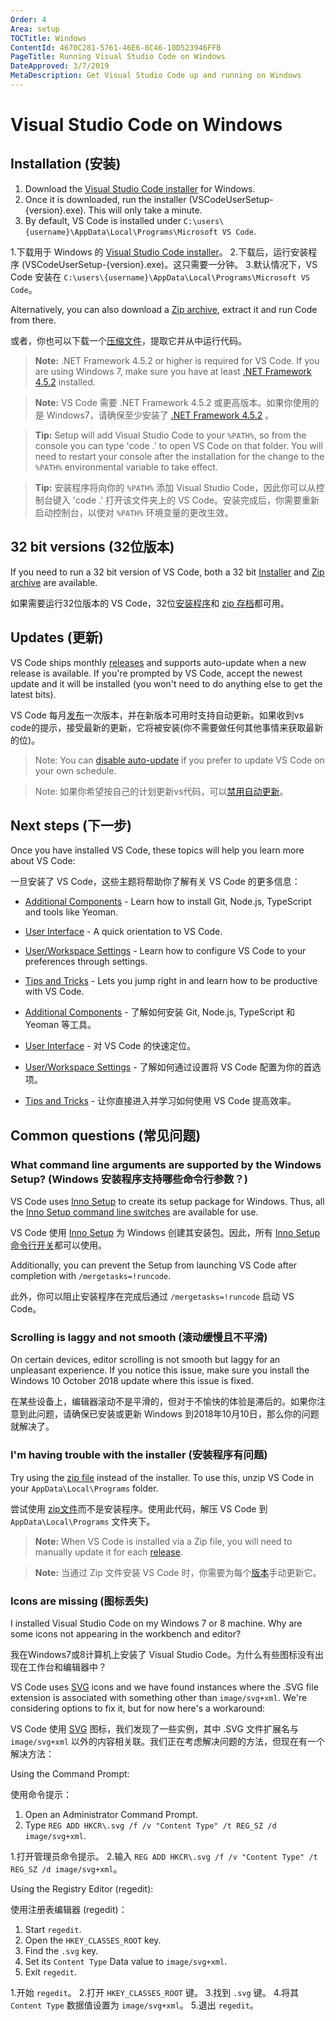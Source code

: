 ```yaml
---
Order: 4
Area: setup
TOCTitle: Windows
ContentId: 4670C281-5761-46E6-8C46-10D523946FFB
PageTitle: Running Visual Studio Code on Windows
DateApproved: 3/7/2019
MetaDescription: Get Visual Studio Code up and running on Windows
---
```

# Visual Studio Code on Windows

## Installation (安装)

1. Download the [Visual Studio Code installer](https://go.microsoft.com/fwlink/?LinkID=534107) for Windows.
2. Once it is downloaded, run the installer (VSCodeUserSetup-{version}.exe). This will only take a minute.
3. By default, VS Code is installed under `C:\users\{username}\AppData\Local\Programs\Microsoft VS Code`.

1.下载用于 Windows 的 [Visual Studio Code installer](https://go.microsoft.com/fwlink/?LinkID=534107)。
2.下载后，运行安装程序 (VSCodeUserSetup-{version}.exe)。这只需要一分钟。
3.默认情况下，VS Code 安装在 `C:\users\{username}\AppData\Local\Programs\Microsoft VS Code`。

Alternatively, you can also download a [Zip archive](/docs/?dv=winzip), extract it and run Code from there.

或者，你也可以下载一个[压缩文件](/docs/?dv=winzip)，提取它并从中运行代码。

>**Note:** .NET Framework 4.5.2 or higher is required for VS Code.  If you are using Windows 7, make sure you have at least [.NET Framework 4.5.2](https://www.microsoft.com/download/details.aspx?id=42643) installed.

>**Note:** VS Code 需要 .NET Framework 4.5.2 或更高版本。如果你使用的是 Windows7，请确保至少安装了 [.NET Framework 4.5.2](https://www.microsoft.com/download/details.aspx?id=42643) 。

>**Tip:** Setup will add Visual Studio Code to your `%PATH%`, so from the console you can type 'code .' to open VS Code on that folder. You will need to restart your console after the installation for the change to the `%PATH%` environmental variable to take effect.

>**Tip:** 安装程序将向你的 `%PATH%` 添加 Visual Studio Code，因此你可以从控制台键入 'code .' 打开该文件夹上的 VS Code。安装完成后，你需要重新启动控制台，以使对 `%PATH%` 环境变量的更改生效。

## 32 bit versions (32位版本)

If you need to run a 32 bit version of VS Code, both a 32 bit [Installer](https://go.microsoft.com/fwlink/?LinkId=723965) and [Zip archive](https://go.microsoft.com/fwlink/?LinkID=733265) are available.

如果需要运行32位版本的 VS Code，32位[安装程序](https://go.microsoft.com/fwlink/?LinkId=723965)和 [zip 存档](https://go.microsoft.com/fwlink/?LinkID=733265)都可用。

## Updates (更新)

VS Code ships monthly [releases](/updates) and supports auto-update when a new release is available. If you're prompted by VS Code, accept the newest update and it will be installed (you won't need to do anything else to get the latest bits).

VS Code 每月[发布](/updates)一次版本，并在新版本可用时支持自动更新。如果收到vs code的提示，接受最新的更新，它将被安装(你不需要做任何其他事情来获取最新的位)。

>Note: You can [disable auto-update](/docs/supporting/faq.md#how-do-i-opt-out-of-vs-code-autoupdates) if you prefer to update VS Code on your own schedule.

>Note: 如果你希望按自己的计划更新vs代码，可以[禁用自动更新](/docs/supporting/faq.md#how-do-i-opt-out-of-vs-code-autoupdates)。

## Next steps (下一步)

Once you have installed VS Code, these topics will help you learn more about VS Code:

一旦安装了 VS Code，这些主题将帮助你了解有关 VS Code 的更多信息：

* [Additional Components](/docs/setup/additional-components.md) - Learn how to install Git, Node.js, TypeScript and tools like Yeoman.
* [User Interface](/docs/getstarted/userinterface.md) - A quick orientation to VS Code.
* [User/Workspace Settings](/docs/getstarted/settings.md) - Learn how to configure VS Code to your preferences through settings.
* [Tips and Tricks](/docs/getstarted/tips-and-tricks.md) - Lets you jump right in and learn how to be productive with VS Code.

* [Additional Components](/docs/setup/additional-components.md) - 了解如何安装 Git, Node.js, TypeScript 和 Yeoman 等工具。
* [User Interface](/docs/getstarted/userinterface.md) - 对 VS Code 的快速定位。
* [User/Workspace Settings](/docs/getstarted/settings.md) - 了解如何通过设置将 VS Code 配置为你的首选项。
* [Tips and Tricks](/docs/getstarted/tips-and-tricks.md) - 让你直接进入并学习如何使用 VS Code 提高效率。

## Common questions (常见问题)

### What command line arguments are supported by the Windows Setup? (Windows 安装程序支持哪些命令行参数？)

VS Code uses [Inno Setup](http://www.jrsoftware.org/isinfo.php) to create its setup package
for Windows. Thus, all the [Inno Setup command line switches](http://www.jrsoftware.org/ishelp/index.php?topic=setupcmdline) are available for use.

VS Code 使用 [Inno Setup](http://www.jrsoftware.org/isinfo.php) 为 Windows 创建其安装包。因此，所有 [Inno Setup 命令行开关](http://www.jrsoftware.org/ishelp/index.php?topic=setupcmdline)都可以使用。

Additionally, you can prevent the Setup from launching VS Code after completion with `/mergetasks=!runcode`.

此外，你可以阻止安装程序在完成后通过 `/mergetasks=!runcode` 启动 VS Code。

### Scrolling is laggy and not smooth (滚动缓慢且不平滑)

On certain devices, editor scrolling is not smooth but laggy for an unpleasant experience. If you notice this issue, make sure you install the Windows 10 October 2018 update where this issue is fixed.

在某些设备上，编辑器滚动不是平滑的，但对于不愉快的体验是滞后的。如果你注意到此问题，请确保已安装或更新 Windows 到2018年10月10日，那么你的问题就解决了。

### I'm having trouble with the installer (安装程序有问题)

Try using the [zip file](/docs/?dv=winzip) instead of the installer.  To use this, unzip VS Code in your `AppData\Local\Programs` folder.

尝试使用 [zip文件](/docs/?dv=winzip)而不是安装程序。使用此代码，解压 VS Code 到 `AppData\Local\Programs` 文件夹下。

>**Note:** When VS Code is installed via a Zip file, you will need to manually update it for each [release](/updates).

>**Note:** 当通过 Zip 文件安装 VS Code 时，你需要为每个[版本](/updates)手动更新它。

### Icons are missing (图标丢失)

I installed Visual Studio Code on my Windows 7 or 8 machine. Why are some icons not appearing in the workbench and editor?

我在Windows7或8计算机上安装了 Visual Studio Code。为什么有些图标没有出现在工作台和编辑器中？

VS Code uses [SVG](https://en.wikipedia.org/wiki/Scalable_Vector_Graphics) icons and we have found instances where the .SVG file extension is associated with something other than `image/svg+xml`. We're considering options to fix it, but for now here's a workaround:

VS Code 使用 [SVG](https://en.wikipedia.org/wiki/Scalable_Vector_Graphics) 图标，我们发现了一些实例，其中 .SVG 文件扩展名与 `image/svg+xml` 以外的内容相关联。我们正在考虑解决问题的方法，但现在有一个解决方法：

Using the Command Prompt:

使用命令提示：

1. Open an Administrator Command Prompt.
2. Type `REG ADD HKCR\.svg /f /v "Content Type" /t REG_SZ /d image/svg+xml`.

1.打开管理员命令提示。
2.输入 `REG ADD HKCR\.svg /f /v "Content Type" /t REG_SZ /d image/svg+xml`。

Using the Registry Editor (regedit):

使用注册表编辑器 (regedit)：

1. Start `regedit`.
2. Open the `HKEY_CLASSES_ROOT` key.
3. Find the `.svg` key.
4. Set its `Content Type` Data value to `image/svg+xml`.
5. Exit `regedit`.

1.开始 `regedit`。
2.打开 `HKEY_CLASSES_ROOT` 键。
3.找到 `.svg` 键。
4.将其 `Content Type` 数据值设置为 `image/svg+xml`。
5.退出 `regedit`。

